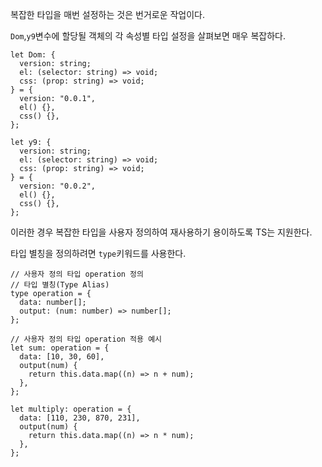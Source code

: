 복잡한 타입을 매번 설정하는 것은 번거로운 작업이다.

`Dom`,`y9`변수에 할당될 객체의 각 속성별 타입 설정을 살펴보면 매우 복잡하다.

```tsx
let Dom: {
  version: string;
  el: (selector: string) => void;
  css: (prop: string) => void;
} = {
  version: "0.0.1",
  el() {},
  css() {},
};

let y9: {
  version: string;
  el: (selector: string) => void;
  css: (prop: string) => void;
} = {
  version: "0.0.2",
  el() {},
  css() {},
};
```

이러한 경우 복잡한 타입을 사용자 정의하여 재사용하기 용이하도록 TS는 지원한다.

타입 별칭을 정의하려면 `type`키워드를 사용한다.

```tsx
// 사용자 정의 타입 operation 정의
// 타입 별칭(Type Alias)
type operation = {
  data: number[];
  output: (num: number) => number[];
};

// 사용자 정의 타입 operation 적용 예시
let sum: operation = {
  data: [10, 30, 60],
  output(num) {
    return this.data.map((n) => n + num);
  },
};

let multiply: operation = {
  data: [110, 230, 870, 231],
  output(num) {
    return this.data.map((n) => n * num);
  },
};
```
